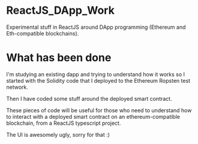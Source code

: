 # ReactJS_DApp_Work
Experimental stuff in ReactJS around DApp programming (Ethereum and Eth-compatible blockchains).

# What has been done
I'm studying an existing dapp and trying to understand how it works so I started with the Solidity code that I deployed to the Ethereum Ropsten test network.

Then I have coded some stuff around the deployed smart contract.

These pieces of code will be useful for those who need to understand how to interact with a deployed smart contract on an ethereum-compatible blockchain, from a ReactJS typescript project.

The UI is awesomely ugly, sorry for that :)
